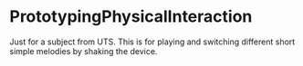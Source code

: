 # PrototypingPhysicalInteraction
Just for a subject from UTS.
This is for playing and switching different short simple melodies by shaking the device.
